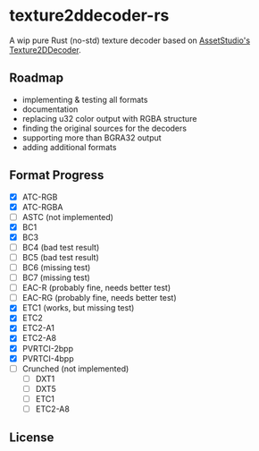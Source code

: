 # texture2ddecoder-rs

A wip pure Rust (no-std) texture decoder based on [AssetStudio's Texture2DDecoder](https://github.com/Perfare/AssetStudio/tree/master/Texture2DDecoder).

## Roadmap

- implementing & testing all formats
- documentation
- replacing u32 color output with RGBA structure
- finding the original sources for the decoders
- supporting more than BGRA32 output
- adding additional formats

## Format Progress
- [x] ATC-RGB
- [x] ATC-RGBA
- [ ] ASTC (not implemented)
- [x] BC1
- [x] BC3
- [ ] BC4 (bad test result)
- [ ] BC5 (bad test result)
- [ ] BC6 (missing test)
- [ ] BC7 (missing test)
- [ ] EAC-R (probably fine, needs better test)
- [ ] EAC-RG (probably fine, needs better test)
- [x] ETC1 (works, but missing test)
- [x] ETC2
- [x] ETC2-A1
- [x] ETC2-A8
- [x] PVRTCI-2bpp
- [x] PVRTCI-4bpp
- [ ] Crunched (not implemented)
  - [ ] DXT1
  - [ ] DXT5
  - [ ] ETC1
  - [ ] ETC2-A8

## License

